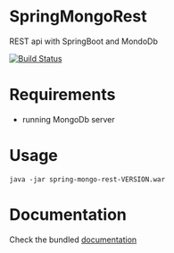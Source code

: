 # SpringMongoRest
REST api with SpringBoot and MondoDb

[![Build Status](https://travis-ci.org/lcappuccio/SpringMongoRest.svg?branch=master)](https://travis-ci.org/lcappuccio/SpringMongoRest)

# Requirements

* running MongoDb server

# Usage

```java -jar spring-mongo-rest-VERSION.war```

# Documentation

Check the bundled [documentation](http://localhost:8080/swagger-ui.html)